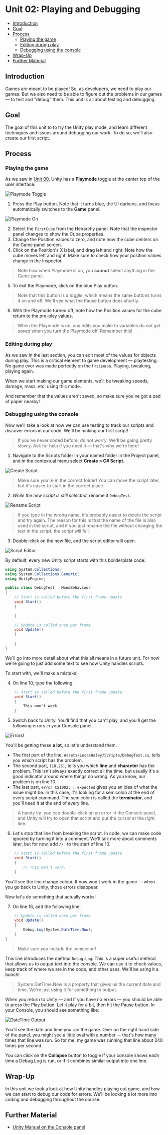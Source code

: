 # Unit 02: Playing and Debugging <!-- omit in toc -->

- [Introduction](#introduction)
- [Goal](#goal)
- [Process](#process)
  - [Playing the game](#playing-the-game)
  - [Editing during play](#editing-during-play)
  - [Debugging using the console](#debugging-using-the-console)
- [Wrap-Up](#wrap-up)
- [Further Material](#further-material)

## Introduction

Games are meant to be played! So, as developers, we need to play our games. But we also need to be able to figure out the problems in our games –– to test and "debug" them. This unit is all about testing and debugging.

## Goal

The goal of this unit to to try the Unity play mode, and learn different techniques and issues around debugging our work. To do so, we'll also create our first script.

## Process

### Playing the game

As we saw in [Unit 00](00_Orientation.md), Unity has a **Playmode** toggle at the center top of the user interface:

![Playmode Toggle](images/02_PlaymodeToggle.png)

1. Press the Play button. Note that it turns blue, the UI darkens, and focus automatically switches to the **Game** panel.

![Playmode On](images/02_PlaymodeOn.png)

2. Select the `FirstCube` from the Heirarchy panel. Note that the inspector panel changes to show the Cube properties.
3. Change the Position values to zero, and note how the cube centers on the Game panel screen.
4. Click on the Position's X label, and drag left and right. Note how the cube moves left and right. Make sure to check how your position values change in the Inspector.

> Note how when Playmode is on, you **cannot** select anything in the Game panel.

5. To exit the Playmode, click on the blue Play button.

> Note that this button is a *toggle*, which means the same buttons turns it on and off. We'll see what the Pause button does shortly.

6. With the Playmode turned off, note how the Position values for the cube return to the pre-play values.

> When the Playmode is on, any edits you make to variables *do not get saved* when you turn the Playmode off. Remember this!

### Editing during play

As we saw in the last section, you can edit most of the values for objects during play. This is a critical element to game development –– playtesting. No game ever was made perfectly on the first pass. Playing, tweaking, playing again.

When we start making our game elements, we'll be tweaking speeds, damage, mass, etc. using this mode.

And remember that the values aren't saved, so make sure you've got a pad of paper nearby!

### Debugging using the console

Now we'll take a look at how we can use testing to track our scripts and discover errors in our code. We'll be making our first script!

> If you've never coded before, *do not worry*. We'll be going pretty slowly. Ask for help if you need it –– that's why we're here!

1. Navigate to the Scripts folder in your named folder in the Project panel, and in the contextual menu select **Create > C# Script**.

![Create Script](images/02_CreateScript.png)

> Make sure you're in the correct folder! You can move the script later, but it's easier to start in the correct place.

2. *While the new script is still selected*, rename it `DebugTest`.

![Rename Script](images/02_RenameScript.png)

> If you type in the wrong name, it's probably easier to delete the script and try again. The reason for this is that the name of the file is also used in the script, and if you just rename the file without changing the text in the script, the script will fail.

3. Double-click on the new file, and the script editor will open.

![Script Editor](images/02_ScriptEditor.png)

By default, every new Unity script starts with this boilderplate code:

```C#
using System.Collections;
using System.Collections.Generic;
using UnityEngine;

public class DebugTest : MonoBehaviour
{
    // Start is called before the first frame update
    void Start()
    {
        
    }

    // Update is called once per frame
    void Update()
    {
        
    }
}
```
We'll go into more detail about what this all means in a future unit. For now we're going to just add some text to see how Unity handles scripts.

To start with, we'll make a mistake!

4. On line 10, type the following:

```C#
    // Start is called before the first frame update
    void Start()
    {
        This won't work.
    }
```
5. Switch back to Unity. You'll find that you can't play, and you'll get the following errors in your Console panel:

![Errors!](images/02_WordErrors.png)

You'll be getting these **a lot**, so let's understand them.

- The first part of the line, `Assets/LucasHaley/Scripts/DebugTest.cs`, tells you which script has the problem.
- The second part, `(10,25)`, tells you which **line** and **character** has the problem. This isn't always exactly correct all the time, but usually it's a good indicator around where things do wrong. As you know, our problem is on line 10.
- The last part, `error CS1002: ; expected` gives you an idea of what the issue might be. In this case, it's looking for a semicolon at the end of every script command. The semicolon is called the **terminator**, and you'll need it at the end of every line.

> A handy tip: you can double-click on an error in the Console panel, and Unity will try to open that script and put the cursor at the right line.

6. Let's stop that line from breaking the script. In code, we can make code ignored by turning it into a comment. We'll talk more about comments later, but for now, add `// ` to the start of line 10.

```C#
    // Start is called before the first frame update
    void Start()
    {
        // This won't work.
    }
```
You'll see the line change colour. It now won't work in the game -- when you go back to Unity, those errors disappear.

Now let's do something that actually works!

7. On line 16, add the following line:

```C#
    // Update is called once per frame
    void Update()
    {
        Debug.Log(System.DateTime.Now);
    }
}
```

> Make sure you include the semicolon!

This line introduces the method `Debug.Log`. This is a super useful method that allows us to output text into the console. We can use it to check values, keep track of where we are in the code, and other uses. We'll be using it a bunch!

> System.DatTime.Now is a property that gives us the current date and time. We're just using it for something to output.

When you return to Unity –– and if you have no errors –– you should be able to press the Play button. Let it play for a bit, then hit the Pause button. In your Console, you should see something like:

![DateTime Output](images/02_DateTimeOutput.png)

You'll see the date and time you ran the game. Over on the right hand side of the panel, you might see a little oval with a number -- that's how many times that line was run. So for me, my game was running that line about 240 times per second.

You can click on the **Collapse** button to toggle if your console shows each time a Debug.Log is run, or if it combines similar output into one line.

## Wrap-Up

In this unit we took a look at how Unity handles playing out game, and how we can start to debug our code for errors. We'll be looking a lot more into coding and debugging throughout the course.

## Further Material

- [Unity Manual on the Console panel](https://docs.unity3d.com/Manual/Console.html)